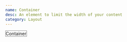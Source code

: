 ```yaml
---
name: Container
desc: An element to limit the width of your content
category: Layout
---
```


<base-knobs src="./components.json" name="base-container">
<base-container style="border: 1px solid gray">Container</base-container>
</base-knobs>
